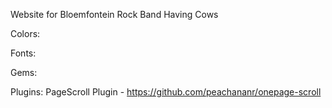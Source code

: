 Website for Bloemfontein Rock Band Having Cows

Colors:

Fonts:

Gems:

Plugins:
PageScroll Plugin - https://github.com/peachananr/onepage-scroll